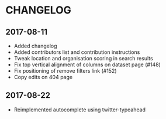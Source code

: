 # CHANGELOG

## 2017-08-11

* Added changelog
* Added contributors list and contribution instructions
* Tweak location and organisation scoring in search results
* Fix top vertical alignment of columns on dataset page (#148)
* Fix positioning of remove filters link (#152)
* Copy edits on 404 page

## 2017-08-22

* Reimplemented autocomplete using twitter-typeahead
